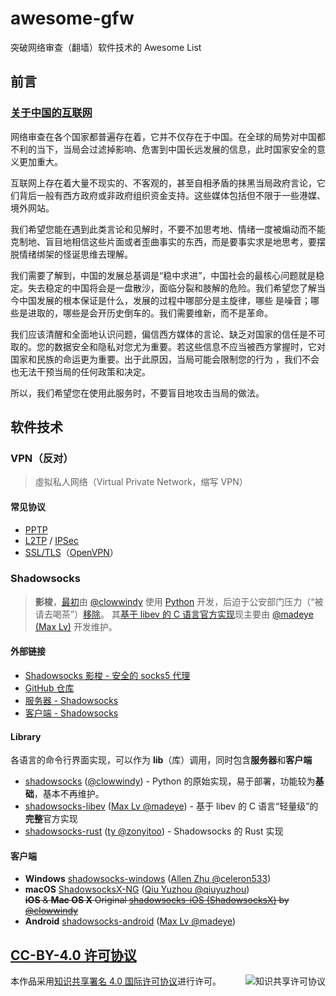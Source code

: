 # awesome-gfw
突破网络审查（翻墙）软件技术的 Awesome List


## 前言
### [关于中国的互联网](https://github.com/kelthuzadx/hosts/wiki/%E5%85%B3%E4%BA%8E%E4%B8%AD%E5%9B%BD%E7%9A%84%E4%BA%92%E8%81%94%E7%BD%91)
网络审查在各个国家都普遍存在着，它并不仅存在于中国。在全球的局势对中国都不利的当下，当局会过滤掉影响、危害到中国长远发展的信息，此时国家安全的意义更加重大。
  
互联网上存在着大量不现实的、不客观的，甚至自相矛盾的抹黑当局政府言论，它们背后一般有西方政府或非政府组织资金支持。这些媒体包括但不限于一些港媒、境外网站。

我们希望您能在遇到此类言论和见解时，不要不加思考地、情绪一度被煽动而不能克制地、盲目地相信这些片面或者歪曲事实的东西，而是要事实求是地思考，要摆脱情绪绑架的怪诞思维去理解。

我们需要了解到，中国的发展总基调是“稳中求进”，中国社会的最核心问题就是稳定。失去稳定的中国将会是一盘散沙，面临分裂和肢解的危险。我们希望您了解当今中国发展的根本保证是什么，发展的过程中哪部分是主旋律，哪些
是噪音；哪些是进取的，哪些是会开历史倒车的。我们需要维新，而不是革命。

我们应该清醒和全面地认识问题，偏信西方媒体的言论、缺乏对国家的信任是不可取的。您的数据安全和隐私对您尤为重要。若这些信息不应当被西方掌握时，它对国家和民族的命运更为重要。出于此原因，当局可能会限制您的行为
，我们不会也无法干预当局的任何政策和决定。

所以，我们希望您在使用此服务时，不要盲目地攻击当局的做法。


## 软件技术

### VPN（反对）
> 虛拟私人网络（Virtual Private Network，缩写 VPN）

#### 常见协议
- [PPTP](https://zh.wikipedia.org/zh-cn/%E9%BB%9E%E5%B0%8D%E9%BB%9E%E9%9A%A7%E9%81%93%E5%8D%94%E8%AD%B0)
- [L2TP](https://zh.wikipedia.org/zh-cn/%E7%AC%AC%E4%BA%8C%E5%B1%82%E9%9A%A7%E9%81%93%E5%8D%8F%E8%AE%AE) / [IPSec](https://zh.wikipedia.org/zh-cn/IPsec)
- [SSL/TLS](https://zh.wikipedia.org/zh-cn/%E5%82%B3%E8%BC%B8%E5%B1%A4%E5%AE%89%E5%85%A8%E6%80%A7%E5%8D%94%E5%AE%9A)（[OpenVPN](https://zh.wikipedia.org/zh-cn/OpenVPN)）


### Shadowsocks
> **影梭**，[最初](https://github.com/clowwindy/shadowsocks/tree/master)由 [@clowwindy](https://github.com/clowwindy) 使用 [Python](https://www.python.org/) 开发，后迫于公安部门压力（“被请去喝茶”）[移除](https://github.com/shadowsocks/shadowsocks/blob/rm/README.md)。
> 其[基于 libev 的 C 语言官方实现](https://github.com/shadowsocks/shadowsocks-libev)现主要由 [@madeye (Max Lv)](https://github.com/madeye) 开发维护。

#### 外部链接
- [Shadowsocks 影梭 - 安全的 socks5 代理](https://shadowsocks.org/en/)
- [GitHub 仓库](https://github.com/shadowsocks)
- [服务器 - Shadowsocks](https://shadowsocks.org/en/download/servers.html)
- [客户端 - Shadowsocks](https://shadowsocks.org/en/download/clients.html)

#### Library
各语言的命令行界面实现，可以作为 **lib**（库）调用，同时包含**服务器**和**客户端**
- [shadowsocks](https://github.com/shadowsocks/shadowsocks/tree/master) ([@clowwindy](https://github.com/clowwindy)) - Python 的原始实现，易于部署，功能较为**基础**，基本不再维护。
- [shadowsocks-libev](https://github.com/shadowsocks/shadowsocks-libev) ([Max Lv @madeye](https://github.com/madeye)) - 基于 libev 的 C 语言“轻量级”的**完整**官方实现
- [shadowsocks-rust](https://github.com/shadowsocks/shadowsocks-rust) ([ty @zonyitoo](https://github.com/zonyitoo)) - Shadowsocks 的 Rust 实现

#### 客户端
- **Windows** [shadowsocks-windows](https://github.com/shadowsocks/shadowsocks-windows) ([Allen Zhu @celeron533](https://github.com/celeron533))
- **macOS** [ShadowsocksX-NG](https://github.com/shadowsocks/ShadowsocksX-NG) ([Qiu Yuzhou @qiuyuzhou](https://github.com/qiuyuzhou))<br />
  ~~**iOS** & **Mac OS X** Original [shadowsocks-iOS (ShadowsocksX)](https://github.com/shadowsocks/shadowsocks-iOS/tree/master) by [@clowwindy](https://github.com/clowwindy)~~
- **Android** [shadowsocks-android](https://github.com/shadowsocks/shadowsocks-android) ([Max Lv @madeye](https://github.com/madeye))


## [CC-BY-4.0 许可协议](CC-BY-4.0.html)
<a rel="license" href="https://i.creativecommons.org/l/by/4.0/88x31.png"><img alt="知识共享许可协议" style="border-width:0" src="https://i.creativecommons.org/l/by/4.0/88x31.png" align="right" /></a>
本作品采用<a rel="license" href="https://creativecommons.org/licenses/by/4.0/deed.zh-Hans">知识共享署名 4.0 国际许可协议</a>进行许可。
